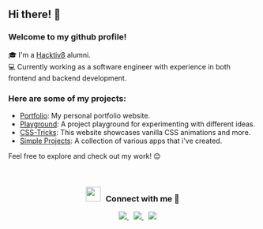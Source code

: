 ## Hi there! 👋
### Welcome to my github profile!

🎓 I'm a [Hacktiv8](https://hacktiv8.com/) alumni.<br/>
💻 Currently working as a software engineer with experience in both frontend and backend development.

### Here are some of my projects:

* [Portfolio](https://cv.fikrimarzuki.com): My personal portfolio website.
* [Playground](https://play.fikrimarzuki.com): A project playground for experimenting with different ideas.
* [CSS-Tricks](https://fikrimarzuki.github.io/css-tricks/): This website showcases vanilla CSS animations and more.
* [Simple Projects](https://simple-projects-9139a.web.app/): A collection of various apps that i've created.

Feel free to explore and check out my work! 😊

<br/>
<h3 align="center" > <img src="https://media.giphy.com/media/iY8CRBdQXODJSCERIr/giphy.gif" width="30" height="30" style="margin-right: 10px;">Connect with me 🤝 </h3>

<p align="center">
 <div align="center"  class="icons-social" style="margin-left: 10px;">
    <a style="margin-left: 10px;"  target="_blank" href="https://www.linkedin.com/in/fikri-marzuki/">
			<img src="https://img.icons8.com/color/linkedin">
    </a>
    <a style="margin-left: 10px;" target="_blank" href="https://github.com/fikrimarzuki">
		  <img src="https://img.icons8.com/color/github">
    </a>
     <a style="margin-left: 10px;" target="_blank" href="https://gitlab.com/fikrimarzuki">
  		  <img src="https://img.icons8.com/color/gitlab">
      </a>
  </div>
</p>

<!--
**Fikrimarzuki/fikrimarzuki** is a ✨ _special_ ✨ repository because its `README.md` (this file) appears on your GitHub profile.

Here are some ideas to get you started:

- 🔭 I’m currently working on ...
- 🌱 I’m currently learning ...
- 👯 I’m looking to collaborate on ...
- 🤔 I’m looking for help with ...
- 💬 Ask me about ...
- 📫 How to reach me: ...
- 😄 Pronouns: ...
- ⚡ Fun fact: ...
-->
